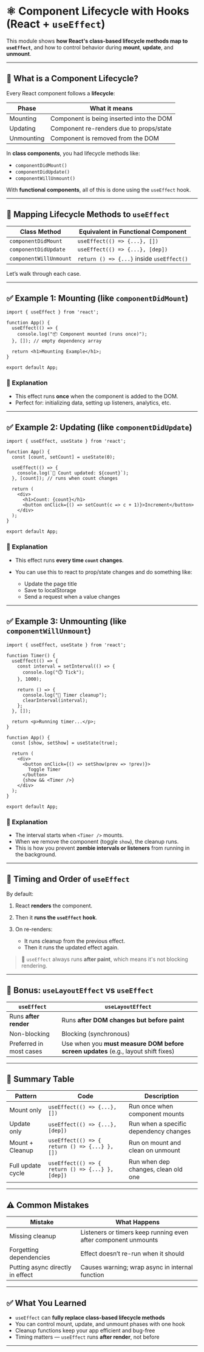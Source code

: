
# ⚛️ Component Lifecycle with Hooks (React + `useEffect`)

This module shows **how React's class-based lifecycle methods map to `useEffect`**, and how to control behavior during **mount**, **update**, and **unmount**.

---

## 🧠 What is a Component Lifecycle?

Every React component follows a **lifecycle**:

| Phase      | What it means                            |
| ---------- | ---------------------------------------- |
| Mounting   | Component is being inserted into the DOM |
| Updating   | Component re-renders due to props/state  |
| Unmounting | Component is removed from the DOM        |

In **class components**, you had lifecycle methods like:

* `componentDidMount()`
* `componentDidUpdate()`
* `componentWillUnmount()`

With **functional components**, all of this is done using the `useEffect` hook.

---

## 🔄 Mapping Lifecycle Methods to `useEffect`

| Class Method           | Equivalent in Functional Component        |
| ---------------------- | ----------------------------------------- |
| `componentDidMount`    | `useEffect(() => {...}, [])`              |
| `componentDidUpdate`   | `useEffect(() => {...}, [dep])`           |
| `componentWillUnmount` | `return () => {...}` inside `useEffect()` |

Let’s walk through each case.

---

## ✅ Example 1: Mounting (like `componentDidMount`)

```tsx
import { useEffect } from 'react';

function App() {
  useEffect(() => {
    console.log("📦 Component mounted (runs once)");
  }, []); // empty dependency array

  return <h1>Mounting Example</h1>;
}

export default App;
```

### 🧠 Explanation

* This effect runs **once** when the component is added to the DOM.
* Perfect for: initializing data, setting up listeners, analytics, etc.

---

## ✅ Example 2: Updating (like `componentDidUpdate`)

```tsx
import { useEffect, useState } from 'react';

function App() {
  const [count, setCount] = useState(0);

  useEffect(() => {
    console.log(`🔁 Count updated: ${count}`);
  }, [count]); // runs when count changes

  return (
    <div>
      <h1>Count: {count}</h1>
      <button onClick={() => setCount(c => c + 1)}>Increment</button>
    </div>
  );
}

export default App;
```

### 🧠 Explanation

* This effect runs **every time `count` changes**.
* You can use this to react to prop/state changes and do something like:

  * Update the page title
  * Save to localStorage
  * Send a request when a value changes

---

## ✅ Example 3: Unmounting (like `componentWillUnmount`)

```tsx
import { useEffect, useState } from 'react';

function Timer() {
  useEffect(() => {
    const interval = setInterval(() => {
      console.log("⏱️ Tick");
    }, 1000);

    return () => {
      console.log("🧹 Timer cleanup");
      clearInterval(interval);
    };
  }, []);

  return <p>Running timer...</p>;
}

function App() {
  const [show, setShow] = useState(true);

  return (
    <div>
      <button onClick={() => setShow(prev => !prev)}>
        Toggle Timer
      </button>
      {show && <Timer />}
    </div>
  );
}

export default App;
```

### 🧠 Explanation

* The interval starts when `<Timer />` mounts.
* When we remove the component (toggle `show`), the cleanup runs.
* This is how you prevent **zombie intervals or listeners** from running in the background.

---

## 🧪 Timing and Order of `useEffect`

By default:

1. React **renders** the component.
2. Then it **runs the `useEffect` hook**.
3. On re-renders:

   * It runs cleanup from the previous effect.
   * Then it runs the updated effect again.

> 🧠 `useEffect` always runs **after paint**, which means it's not blocking rendering.

---

## 🚀 Bonus: `useLayoutEffect` vs `useEffect`

| `useEffect`             | `useLayoutEffect`                                                                  |
| ----------------------- | ---------------------------------------------------------------------------------- |
| Runs **after render**   | Runs **after DOM changes but before paint**                                        |
| Non-blocking            | Blocking (synchronous)                                                             |
| Preferred in most cases | Use when you **must measure DOM before screen updates** (e.g., layout shift fixes) |

---

## 🧼 Summary Table

| Pattern           | Code                                             | Description                            |
| ----------------- | ------------------------------------------------ | -------------------------------------- |
| Mount only        | `useEffect(() => {...}, [])`                     | Run once when component mounts         |
| Update only       | `useEffect(() => {...}, [dep])`                  | Run when a specific dependency changes |
| Mount + Cleanup   | `useEffect(() => { return () => {...} }, [])`    | Run on mount and clean on unmount      |
| Full update cycle | `useEffect(() => { return () => {...} }, [dep])` | Run when dep changes, clean old one    |

---

## ⚠️ Common Mistakes

| Mistake                          | What Happens                                                   |
| -------------------------------- | -------------------------------------------------------------- |
| Missing cleanup                  | Listeners or timers keep running even after component unmounts |
| Forgetting dependencies          | Effect doesn’t re-run when it should                           |
| Putting async directly in effect | Causes warning; wrap async in internal function                |

---

## ✅ What You Learned

* `useEffect` can **fully replace class-based lifecycle methods**
* You can control mount, update, and unmount phases with one hook
* Cleanup functions keep your app efficient and bug-free
* Timing matters — `useEffect` runs **after render**, not before

---
